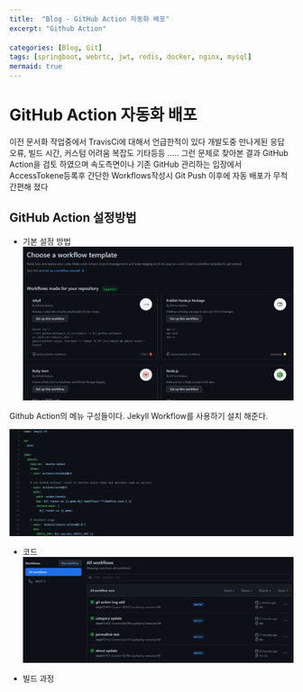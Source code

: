 ```yaml
---
title:  "Blog - GitHub Action 자동화 배포"
excerpt: "Github Action"

categories: [Blog, Git]
tags: [springboot, webrtc, jwt, redis, docker, nginx, mysql]
mermaid: true
---
```



# GitHub Action 자동화 배포
 이전 문서화 작업중에서 TravisCi에 대해서 언급한적이 있다
개발도중 만나게된 응답 오류, 빌드 시간, 커스텀 어려움 복잡도 기타등등 .....
그런 문제로 찾아본 결과 GitHub Action을 검토 하였으며 
속도측면이나 기존 GitHub 관리하는 입장에서 AccessTokene등록후 간단한 Workflows작성시 Git Push 이후에 자동 배포가 무척간편해 졌다

## GitHub Action 설정방법
 - 기본 설정 방법
![gitAction](/assets/img/customer/gitaction.png)

Github Action의 메뉴 구성들이다. Jekyll Workflow를 사용하기 설치 해준다. 

![gitAction](/assets/img/customer/gitaction2.png)
- 코드 
![gitAction](/assets/img/customer/blog4.png)

- 빌드 과정